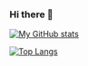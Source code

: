 ### Hi there 👋


[![My GitHub stats](https://github-readme-stats.vercel.app/api?username=kitarikes&theme=vue-dark&show_icons=true)](https://github.com/kitarikes/github-readme-stats)

[![Top Langs](https://github-readme-stats.vercel.app/api/top-langs/?username=kitarikes&theme=vue-dark&show_icons=true&layout=compact)](https://github.com/kitarikes/github-readme-stats)

<!--
**kitarikes/kitarikes** is a ✨ _special_ ✨ repository because its `README.md` (this file) appears on your GitHub profile.

Here are some ideas to get you started:

- 🔭 I’m currently working on ...
- 🌱 I’m currently learning ...
- 👯 I’m looking to collaborate on ...
- 🤔 I’m looking for help with ...
- 💬 Ask me about ...
- 📫 How to reach me: ...
- 😄 Pronouns: ...
- ⚡ Fun fact: ...
-->
